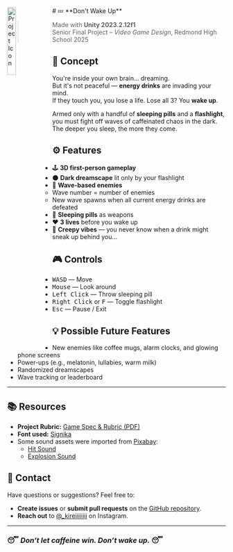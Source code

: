 <img src="https://github.com/matysta/dont-wake-up/blob/main/Assets/Textures/icon.png?raw=true" align="left" width="20%"  alt="Project Icon"/>
# 💤 **Don't Wake Up**

> Made with **Unity 2023.2.12f1**  
> Senior Final Project – *Video Game Design*, Redmond High School 2025

## 🧠 Concept

You're inside your own brain... dreaming.  
But it's not peaceful — **energy drinks** are invading your mind.  
If they touch you, you lose a life. Lose all 3? You **wake up**.

Armed only with a handful of **sleeping pills** and a **flashlight**, you must fight off waves of caffeinated chaos in the dark. The deeper you sleep, the more they come.

## ⚙️ Features

- 🕹️ **3D first-person gameplay**
- 🌑 **Dark dreamscape** lit only by your flashlight
- 🥤 **Wave-based enemies**
    - Wave number = number of enemies
    - New wave spawns when all current energy drinks are defeated
- 💊 **Sleeping pills** as weapons
- ❤️ **3 lives** before you wake up
- 👻 **Creepy vibes** — you never know when a drink might sneak up behind you...

## 🎮 Controls

<ul>
  <li><kbd>W</kbd><kbd>A</kbd><kbd>S</kbd><kbd>D</kbd> — Move</li>
  <li><kbd>Mouse</kbd> — Look around</li>
  <li><kbd>Left Click</kbd> — Throw sleeping pill</li>
  <li><kbd>Right Click</kbd> or <kbd>F</kbd> — Toggle flashlight</li>
  <li><kbd>Esc</kbd> — Pause / Exit</li>
</ul>

## 💡 Possible Future Features

- New enemies like coffee mugs, alarm clocks, and glowing phone screens
- Power-ups (e.g., melatonin, lullabies, warm milk)
- Randomized dreamscapes
- Wave tracking or leaderboard

---

## 📚 Resources

-   **Project Rubric:** [Game Spec & Rubric (PDF)](./public/game-spec-and-rubric.pdf)
-   **Font used:** [Signika](https://fonts.google.com/specimen/Signika?categoryFilters=Sans+Serif:/Sans/Humanist)
-   Some sound assets were imported from [Pixabay](https://pixabay.com/sound-effects/):
    - [Hit Sound](https://pixabay.com/sound-effects/bubblepop-254773/)
    - [Explosion Sound](https://pixabay.com/sound-effects/pixel-explosion-319166/)

## 💬 Contact

Have questions or suggestions? Feel free to:

-   **Create issues** or **submit pull requests** on the [GitHub repository](https://github.com/matysta/dont-wake-up).
-   **Reach out** to [@\_kireiiiiiiii](https://www.instagram.com/_kireiiiiiiii) on Instagram.

---

### 😴 _Don’t let caffeine win. Don’t wake up._ 😴